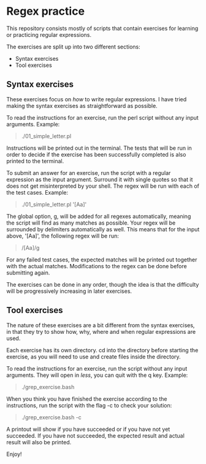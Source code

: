 # Regex practice

This repository consists mostly of scripts that contain exercises
for learning or practicing regular expressions.

The exercises are split up into two different sections:
- Syntax exercises
- Tool exercises

## Syntax exercises
These exercises focus on _how_ to write regular expressions.
I have tried making the syntax exercises as straightforward as possible.

To read the instructions for an exercise,
run the perl script without any input arguments.
Example:

> ./01_simple_letter.pl

Instructions will be printed out in the terminal.
The tests that will be run in order to decide if the exercise has been successfully
completed is also printed to the terminal.

To submit an answer for an exercise, run the script with a regular expression
as the input argument. Surround it with single quotes so that it does not get
misinterpreted by your shell. The regex will be run with each of the test cases.
Example:

> ./01_simple_letter.pl '[Aa]'

The global option, g, will be added for all regexes automatically, meaning the script
will find as many matches as possible. Your regex will be surrounded by delimiters
automatically as well. This means that for the input above, '[Aa]', the following regex will be run:
> /[Aa]/g

For any failed test cases, the expected matches will be printed out together
with the actual matches. Modifications to the regex can be done before submitting again.

The exercises can be done in any order, though the idea is that the difficulty will
be progressively increasing in later exercises.

## Tool exercises
The nature of these exercises are a bit different from the syntax exercises, in that they try to show how, why, where and when regular expressions are used.

Each exercise has its own directory. cd into the directory before starting the exercise, as you will need to use and create files inside the directory.

To read the instructions for an exercise, run the script without any input arguments.
They will open in _less_, you can quit with the q key.
Example:

> ./grep_exercise.bash

When you think you have finished the exercise according to the instructions, run the script with the flag -c to check your solution:

> ./grep_exercise.bash -c

A printout will show if you have succeeded or if you have not yet succeeded. If you have not succeeded, the expected result and actual result will also be printed.

Enjoy!